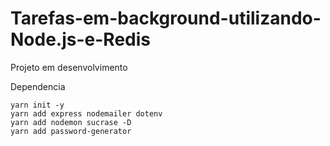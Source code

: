 # Tarefas-em-background-utilizando-Node.js-e-Redis
Projeto em desenvolvimento


Dependencia 
```
yarn init -y
yarn add express nodemailer dotenv
yarn add nodemon sucrase -D
yarn add password-generator

```
